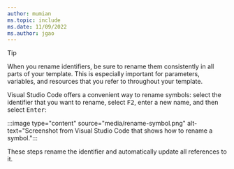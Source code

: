 ```yaml
---
author: mumian
ms.topic: include
ms.date: 11/09/2022
ms.author: jgao
---
```


> [!TIP]
> When you rename identifiers, be sure to rename them consistently in all parts of your template. This is especially important for parameters, variables, and resources that you refer to throughout your template.
>
> Visual Studio Code offers a convenient way to rename symbols: select the identifier that you want to rename, select <kbd>F2</kbd>, enter a new name, and then select <kbd>Enter</kbd>:
>
> :::image type="content" source="media/rename-symbol.png" alt-text="Screenshot from Visual Studio Code that shows how to rename a symbol.":::
>
> These steps rename the identifier and automatically update all references to it.
